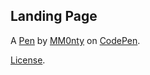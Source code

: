 Landing Page
------------


A [Pen](TBD) by [MM0nty](https://codepen.io/mm0nty) on [CodePen](https://codepen.io).

[License](TBD).
